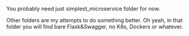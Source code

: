You probably need just simplest_microservice folder for now.

Other folders are my attempts to do something better. 
Oh yeah, in that folder you will find bare Flask&Swagger, no K8s, Dockers or whatever.
